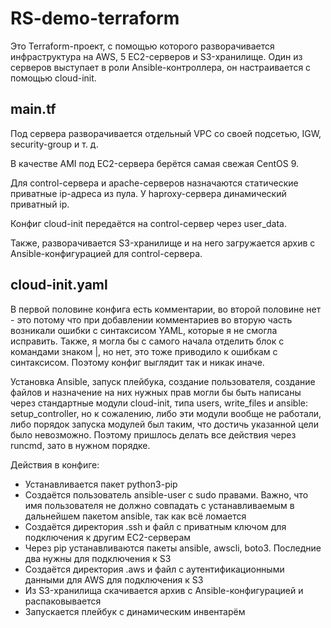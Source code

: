 # RS-demo-terraform
Это Terraform-проект, с помощью которого разворачивается инфраструктура на AWS, 5 EC2-серверов и S3-хранилище. 
Один из серверов выступает в роли Ansible-контроллера, он настраивается с помощью cloud-init.

## main.tf
Под сервера разворачивается отдельный VPC со своей подсетью, IGW, security-group и т. д. 

В качестве AMI под EC2-сервера берётся самая свежая CentOS 9.

Для control-сервера и apache-серверов назначаются статические приватные ip-адреса из пула. У haproxy-сервера динамический приватный ip.

Конфиг cloud-init передаётся на control-сервер через user_data.

Также, разворачивается S3-хранилище и на него загружается архив с Ansible-конфигурацией для control-сервера.

## cloud-init.yaml
В первой половине конфига есть комментарии, во второй половине нет - это потому что при добавлении комментариев во вторую часть возникали ошибки с синтаксисом YAML, которые я не смогла исправить.
Также, я могла бы с самого начала отделить блок с командами знаком |, но нет, это тоже приводило к ошибкам с синтаксисом. Поэтому конфиг выглядит так и никак иначе.

Установка Ansible, запуск плейбука, создание пользователя, создание файлов и назначение на них нужных прав могли бы быть написаны через стандартные модули cloud-init, типа users, write_files и ansible: setup_controller, но к сожалению, либо эти модули вообще не работали, либо порядок запуска модулей был таким, что достичь указанной цели было невозможно. Поэтому пришлось делать все действия через runcmd, зато в нужном порядке.

Действия в конфиге:
- Устанавливается пакет python3-pip
- Создаётся пользователь ansible-user с sudo правами. Важно, что имя пользователя не должно совпадать с устанавливаемым в дальнейшем пакетом ansible, так как всё ломается
- Создаётся директория .ssh и файл с приватным ключом для подключения к другим EC2-серверам
- Через pip устанавливаются пакеты ansible, awscli, boto3. Последние два нужны для подключения к S3
- Создаётся директория .aws и файл с аутентификационными данными для AWS для подключения к S3
- Из S3-хранилища скачивается архив с Ansible-конфигурацией и распаковывается
- Запускается плейбук с динамическим инвентарём
